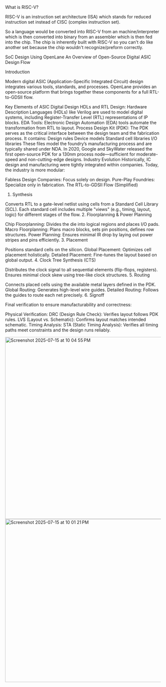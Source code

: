 What is RISC-V?

RISC-V is an instruction set architecture (ISA) which stands for reduced instruction set instead of CISC (complex instruction set). 

So a language would be converted into RISC-V from an machine/interpreter which is then converted into binary from an assembler which is then fed into the chip. The chip is inherently built with RISC-V so you can't do like another set because the chip wouldn't recognize/preform correctly.




SoC Design Using OpenLane
An Overview of Open-Source Digital ASIC Design Flow

Introduction

Modern digital ASIC (Application-Specific Integrated Circuit) design integrates various tools, standards, and processes. OpenLane provides an open-source platform that brings together these components for a full RTL-to-GDSII flow.

Key Elements of ASIC Digital Design
HDLs and RTL Design:
Hardware Description Languages (HDLs) like Verilog are used to model digital systems, including Register-Transfer Level (RTL) representations of IP blocks.
EDA Tools:
Electronic Design Automation (EDA) tools automate the transformation from RTL to layout.
Process Design Kit (PDK):
The PDK serves as the critical interface between the design team and the fabrication process. It contains:
Design rules
Device models
Standard cell libraries
I/O libraries
These files model the foundry’s manufacturing process and are typically shared under NDA.
In 2020, Google and SkyWater released the first open-source PDK for a 130nm process node—sufficient for moderate-speed and non-cutting-edge designs.
Industry Evolution
Historically, IC design and manufacturing were tightly integrated within companies. Today, the industry is more modular:

Fabless Design Companies: Focus solely on design.
Pure-Play Foundries: Specialize only in fabrication.
The RTL-to-GDSII Flow (Simplified)
1. Synthesis

Converts RTL to a gate-level netlist using cells from a Standard Cell Library (SCL).
Each standard cell includes multiple "views" (e.g., timing, layout, logic) for different stages of the flow.
2. Floorplanning & Power Planning

Chip Floorplanning: Divides the die into logical regions and places I/O pads.
Macro Floorplanning: Plans macro blocks, sets pin positions, defines row structures.
Power Planning: Ensures minimal IR drop by laying out power stripes and pins efficiently.
3. Placement

Positions standard cells on the silicon.
Global Placement: Optimizes cell placement holistically.
Detailed Placement: Fine-tunes the layout based on global output.
4. Clock Tree Synthesis (CTS)

Distributes the clock signal to all sequential elements (flip-flops, registers).
Ensures minimal clock skew using tree-like clock structures.
5. Routing

Connects placed cells using the available metal layers defined in the PDK.
Global Routing: Generates high-level wire guides.
Detailed Routing: Follows the guides to route each net precisely.
6. Signoff

Final verification to ensure manufacturability and correctness:

Physical Verification:
DRC (Design Rule Check): Verifies layout follows PDK rules.
LVS (Layout vs. Schematic): Confirms layout matches intended schematic.
Timing Analysis:
STA (Static Timing Analysis): Verifies all timing paths meet constraints and the design runs reliably.


<img width="959" height="588" alt="Screenshot 2025-07-15 at 10 04 55 PM" src="https://github.com/user-attachments/assets/1e41fade-ab4b-44fb-99f0-6fd0f9de71d1" />
<img width="830" height="527" alt="Screenshot 2025-07-15 at 10 01 21 PM" src="https://github.com/user-attachments/assets/3b1da225-34f7-478c-af86-aca9804ecbce" />
